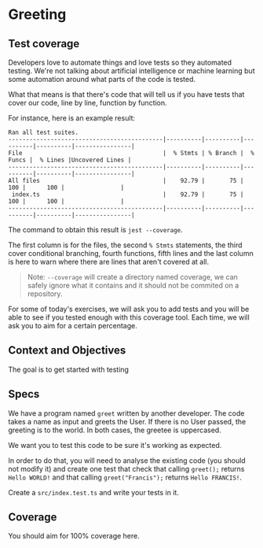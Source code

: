 # Greeting

## Test coverage

Developers love to automate things and love tests so they automated testing.
We're not talking about artificial intelligence or machine learning but some automation around what parts of the code is tested.

What that means is that there's code that will tell us if you have tests that cover our code, line by line, function by function.

For instance, here is an example result:

```shell
Ran all test suites.
--------------------------------------------|----------|----------|----------|----------|----------------|
File                                        |  % Stmts | % Branch |  % Funcs |  % Lines |Uncovered Lines |
--------------------------------------------|----------|----------|----------|----------|----------------|
All files                                   |    92.79 |       75 |      100 |      100 |                |
 index.ts                                   |    92.79 |       75 |      100 |      100 |                |
--------------------------------------------|----------|----------|----------|----------|----------------|
```

The command to obtain this result is `jest --coverage`.

The first column is for the files, the second `% Stmts` statements, the third cover conditional branching, fourth functions, fifth lines and the last column is here to warn where there are lines that aren't covered at all.

> Note: `--coverage` will create a directory named coverage, we can safely ignore what it contains and it should not be commited on a repository.

For some of today's exercises, we will ask you to add tests and you will be able to see if you tested enough with this coverage tool. Each time, we will ask you to aim for a certain percentage.

## Context and Objectives

The goal is to get started with testing

## Specs

We have a program named `greet` written by another developer. The code takes a name as input and greets the User.
If there is no User passed, the greeting is to the world. In both cases, the greetee is uppercased.

We want you to test this code to be sure it's working as expected.

In order to do that, you will need to analyse the existing code (you should not modify it) and create one test that check that calling `greet();` returns `Hello WORLD!` and that calling `greet("Francis");` returns `Hello FRANCIS!`.

Create a `src/index.test.ts` and write your tests in it.

## Coverage

You should aim for 100% coverage here.
